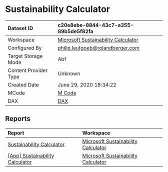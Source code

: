 



# Sustainability Calculator

|Dataset ID|c20e8ebe-8844-43c7-a355-89b5de5f82fa|
| :--- | :--- |
|Workspace|[Microsoft Sustainability Calculator](../Workspaces/Microsoft-Sustainability-Calculator.md)|
|Configured By|philip.leutgoeb@rolandberger.com|
|Target Storage Mode|Abf|
|Content Provider Type|Unknown|
|Created Date|June 29, 2020 18:34:22|
|MCode|[M Code](./Sustainability-Calculator/mcode.md)|
|DAX|[DAX](./Sustainability-Calculator/dax.md)|

## Reports

|Report|Workspace|
| :--- | :--- |
|[Sustainability Calculator](../Reports/Sustainability-Calculator.md)|[Microsoft Sustainability Calculator](../Workspaces/Microsoft-Sustainability-Calculator.md)|
|[[App] Sustainability Calculator](../Reports/[App]-Sustainability-Calculator.md)|[Microsoft Sustainability Calculator](../Workspaces/Microsoft-Sustainability-Calculator.md)|
